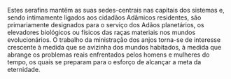 ﻿Estes serafins mantêm as suas sedes-centrais nas capitais dos sistemas e, sendo intimamente ligados aos cidadãos Adâmicos residentes, são primariamente designados para o serviço dos Adãos planetários, os elevadores biológicos ou físicos das raças materiais nos mundos evolucionários. O trabalho da ministração dos anjos torna-se de interesse crescente à medida que se avizinha dos mundos habitados, à medida que abrange os problemas reais enfrentados pelos homens e mulheres do tempo, os quais se preparam para o esforço de alcançar a meta da eternidade.